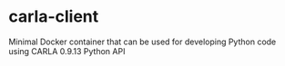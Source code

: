 # carla-client
Minimal Docker container that can be used for developing Python code using CARLA 0.9.13 Python API
